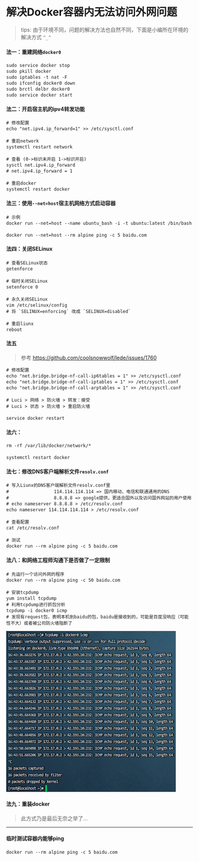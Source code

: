 # 解决Docker容器内无法访问外网问题

> tips: 由于环境不同，问题的解决方法也自然不同，下面是小编所在环境的解决方式 `^_^`

#### 法一：重建网络`docker0`

```shell
sudo service docker stop
sudo pkill docker
sudo iptables -t nat -F
sudo ifconfig docker0 down
sudo brctl delbr docker0
sudo service docker start
```

#### 法二：开启宿主机的ipv4转发功能

```shell
# 修改配置
echo "net.ipv4.ip_forward=1" >> /etc/sysctl.conf

# 重启network
systemctl restart network

# 查看 (0->标识未开启 1->标识开启)
sysctl net.ipv4.ip_forward
# net.ipv4.ip_forward = 1

# 重启docker
systemctl restart docker
```

#### 法三：使用`--net=host`宿主机网络方式启动容器

```shell
# 示例
docker run --net=host --name ubuntu_bash -i -t ubuntu:latest /bin/bash

docker run --net=host --rm alpine ping -c 5 baidu.com
```

#### 法四：关闭SELinux

```shell
# 查看SELinux状态
getenforce

# 临时关闭SELinux
setenforce 0

# 永久关闭SELinux
vim /etc/selinux/config
# 将 `SELINUX=enforcing` 改成 `SELINUX=disabled`

# 重启liunx
reboot
```

#### 法五

> 参考 https://github.com/coolsnowwolf/lede/issues/1760

```shell
# 修改配置
echo "net.bridge.bridge-nf-call-ip6tables = 1" >> /etc/sysctl.conf
echo "net.bridge.bridge-nf-call-iptables = 1" >> /etc/sysctl.conf
echo "net.bridge.bridge-nf-call-arptables = 1" >> /etc/sysctl.conf

# Luci > 网络 > 防火墙 > 转发：接受
# Luci > 状态 > 防火墙 > 重启防火墙

service docker restart
```

#### 法六：

```shell
rm -rf /var/lib/docker/network/*

systemctl restart docker
```

#### 法七：修改DNS客户端解析文件`resolv.conf`

```shell
# 写入Liunx的DNS客户端解析文件resolv.conf里
#                 114.114.114.114 => 国内移动、电信和联通通用的DNS
#                 8.8.8.8 => google提供，更适合国外以及访问国外网站的用户使用
# echo nameserver 8.8.8.8 > /etc/resolv.conf
echo nameserver 114.114.114.114 > /etc/resolv.conf

# 查看配置
cat /etc/resolv.conf

# 测试
docker run --rm alpine ping -c 5 baidu.com
```

#### 法八：和网络工程师沟通下是否做了一定限制

```shell
# 先运行一个访问外网的程序
docker run --rm alpine ping -c 50 baidu.com

# 安装tcpdump
yum install tcpdump
# 利用tcpdump进行抓包分析
tcpdump -i docker0 icmp
# 发现有request包，表明本机到baidu的包，baidu是接收到的，可能是百度没响应（可能性不大）或者被公司防火墙阻断了
```

![tcpdump抓包docker0.png](../image/tcpdump抓包docker0.png)


#### 法九：重装docker

> 此方式乃是最后无奈之举了...

---

#### 临时测试容器内能够ping

```shell
docker run --rm alpine ping -c 5 baidu.com
```
